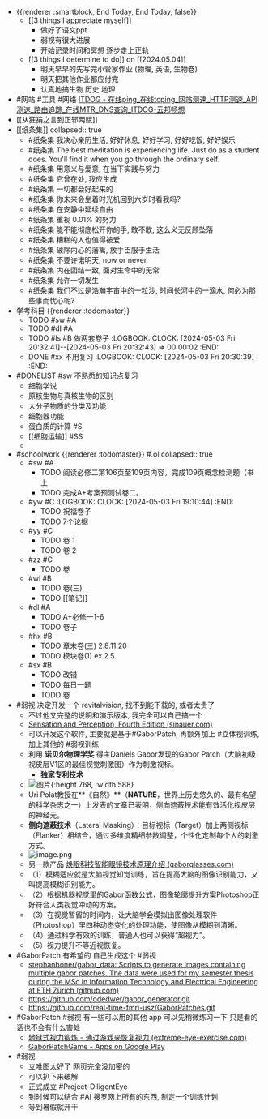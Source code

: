 - {{renderer :smartblock, End Today, End Today, false}}
	- [[3 things I appreciate myself]]
		- 做好了语文ppt
		- 弱视有很大进展
		- 开始记录时间和冥想 逐步走上正轨
	- [[3 things I determine to do]] on [[2024.05.04]]
		- 明天早早的先写完小管家作业 (物理, 英语, 生物卷)
		- 明天把其他作业都应付完
		- 认真地搞生物 历史 地理
- #网站 #工具 #网络 [ITDOG - 在线ping_在线tcping_网站测速_HTTP测速_API测速_路由追踪_在线MTR_DNS查询_ITDOG-云邦畅想](https://www.itdog.cn/)
- [[从狂狷之言到正邪两赋]]
- [[纸条集]]
  collapsed:: true
	- #纸条集 我决心亲历生活, 好好休息, 好好学习, 好好吃饭, 好好娱乐
	- #纸条集 The best meditation is experiencing life. Just do as a student does. You'll find it when you go through the ordinary self.
	- #纸条集 用意义与爱意, 在当下实践与努力
	- #纸条集 它曾在处, 我应生成
	- #纸条集 一切都会好起来的
	- #纸条集 你未来会坐着时光机回到六岁时看我吗?
	- #纸条集 在安静中延续自由
	- #纸条集 重视 0.01% 的努力
	- #纸条集 能不能彻底松开你的手, 敢不敢, 这么义无反顾坠落
	- #纸条集 糟糕的人也值得被爱
	- #纸条集 破除内心的藩篱, 放手臣服于生活
	- #纸条集 不要许诺明天, now or never
	- #纸条集 内在团结一致, 面对生命中的无常
	- #纸条集 允许一切发生
	- #纸条集 我们不过是浩瀚宇宙中的一粒沙, 时间长河中的一滴水, 何必为那些事而忧心呢?
- 学考科目 {{renderer :todomaster}}
	- TODO #sw #A
	- TODO #dl #A
	- TODO #ls #B 做两套卷子
	  :LOGBOOK:
	  CLOCK: [2024-05-03 Fri 20:32:41]--[2024-05-03 Fri 20:32:43] =>  00:00:02
	  :END:
	- DONE #xx 不用复习
	  :LOGBOOK:
	  CLOCK: [2024-05-03 Fri 20:30:39]
	  :END:
- #DONELIST #sw 不熟悉的知识点复习
	- 细胞学说
	- 原核生物与真核生物的区别
	- 大分子物质的分类及功能
	- 细胞器功能
	- 蛋白质的计算 #S
	- [[细胞运输]] #SS
	-
- #schoolwork {{renderer :todomaster}} #.ol
  collapsed:: true
	- #sw #A
		- TODO 阅读必修二第106页至109页内容，完成109页概念检测题（书上
		- TODO 完成A+考案预测试卷二。
	- #yw #C
	  :LOGBOOK:
	  CLOCK: [2024-05-03 Fri 19:10:44]
	  :END:
		- TODO 祝福卷子
		- TODO 7个论据
	- #yy #C
		- TODO 卷 1
		- TODO 卷 2
	- #zz #C
		- TODO 卷
	- #wl #B
		- TODO 卷(三)
		- TODO [[笔记]]
	- #dl #A
		- TODO A+必修一1-6
		- TODO 卷子
	- #hx #B
		- TODO 章末卷(三) 2.8.11.20
		- TODO 模块卷(1) ex 2.5.
	- #sx #B
		- TODO 改错
		- TODO 每日一题
		- TODO 卷
- #弱视 决定开发一个 revitalvision, 找不到能下载的, 或者太贵了
	- 不过他又完整的说明和演示版本, 我完全可以自己搞一个
	- [Sensation and Perception, Fourth Edition (sinauer.com)](https://cdn.sinauer.com/wolfe4e/wa03.03.html)
	- 可以开发这个软件, 主要就是基于#GaborPatch, 再额外加上 #立体视训练, 加上其他的 #弱视训练
	- 利用 **诺贝尔物理学奖** 得主Daniels Gabor发现的Gabor Patch（大脑初级视皮层V1区的最佳视觉刺激图）作为刺激视标。
		- **独家专利技术**
	- ![图片](https://mmbiz.qpic.cn/mmbiz_png/rayrGNibU8Y2gGrhfGw9Wy1DTtNwibcXZ6icxTVJ8WkWu4AJGZFic3TLSrCjckoZtrAgmAVBK5picXAab3RcNcsIRNA/640?wx_fmt=png&tp=wxpic&wxfrom=5&wx_lazy=1&wx_co=1){:height 768, :width 588}
	- Uri Polat教授在**《自然》**（**NATURE**，世界上历史悠久的、最有名望的科学杂志之一）上发表的文章已表明，侧向遮蔽技术能有效活化视皮层的神经元。
	- **侧向遮蔽技术**（Lateral Masking）：目标视标（Target）加上两侧视标（Flanker）相结合，通过多维度精细参数调整，个性化定制每个人的刺激方式。
	- ![image.png](../assets/image_1714745162929_0.png)
	- 另一款产品 [焕眼科技智能眼镜技术原理介绍 (gaborglasses.com)](http://www.gaborglasses.com/nd.jsp?fromColId=2&id=12#_np=2_342)
	- （1）模糊适应就是大脑视觉知觉训练，旨在提高大脑的图像识别能力，又叫提高模糊识别能力。
	- （2）根据机器视觉里的Gabor函数公式，图像轮廓提升方案Photoshop正好符合人类视觉冲动的方案。
	- （3）在视觉暂留的时间内，让大脑学会模拟出图像处理软件（Photoshop）里四种动态变化的处理功能，使图像从模糊到清晰。
	- （4）通过科学有效的训练，普通人也可以获得“超视力”。
	- （5）视力提升不等近视恢复。
- #GaborPatch 有希望的 自己生成这个 #弱视
	- [stephanboner/gabor_data: Scripts to generate images containing multiple gabor patches. The data were used for my semester thesis during the MSc in Information Technology and Electrical Engineering at ETH Zürich (github.com)](https://github.com/stephanboner/gabor_data)
	- https://github.com/odedwer/gabor_generator.git
	- https://github.com/real-time-fmri-usz/GaborPatches.git
- #GaborPatch #弱视 有一些可以用的其他 app 可以先稍微练习一下 只是看的话也不会有什么害处
	- [地狱式视力锻炼 - 通过游戏来恢复视力 (extreme-eye-exercise.com)](http://www.extreme-eye-exercise.com/zh/)
	- [GaborPatchGame - Apps on Google Play](https://play.google.com/store/apps/details?id=com.mobreve.gabor&hl=en_US)
- #弱视
	- 立唯图太好了 网页完全没加密的
	- 可以扒下来破解
	- 正式成立 #Project-DiligentEye
	- 到时候可以结合 #AI 搜罗网上所有的东西, 制定一个训练计划
	- 等到暑假就开干